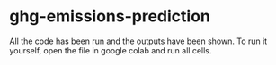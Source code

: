# ghg-emissions-prediction
All the code has been run and the outputs have been shown.
To run it yourself, open the file in google colab and run all cells.
